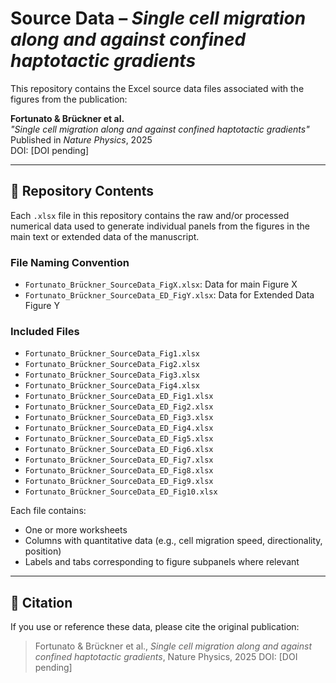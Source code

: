 # Source Data – *Single cell migration along and against confined haptotactic gradients*

This repository contains the Excel source data files associated with the figures from the publication:

**Fortunato & Brückner et al.**  
*"Single cell migration along and against confined haptotactic gradients"*  
Published in *Nature Physics*, 2025  
DOI: [DOI pending]

---

## 📁 Repository Contents

Each `.xlsx` file in this repository contains the raw and/or processed numerical data used to generate individual panels from the figures in the main text or extended data of the manuscript.

### File Naming Convention

- `Fortunato_Brückner_SourceData_FigX.xlsx`: Data for main Figure X
- `Fortunato_Brückner_SourceData_ED_FigY.xlsx`: Data for Extended Data Figure Y

### Included Files

- `Fortunato_Brückner_SourceData_Fig1.xlsx`
- `Fortunato_Brückner_SourceData_Fig2.xlsx`
- `Fortunato_Brückner_SourceData_Fig3.xlsx`
- `Fortunato_Brückner_SourceData_Fig4.xlsx`
- `Fortunato_Brückner_SourceData_ED_Fig1.xlsx`
- `Fortunato_Brückner_SourceData_ED_Fig2.xlsx`
- `Fortunato_Brückner_SourceData_ED_Fig3.xlsx`
- `Fortunato_Brückner_SourceData_ED_Fig4.xlsx`
- `Fortunato_Brückner_SourceData_ED_Fig5.xlsx`
- `Fortunato_Brückner_SourceData_ED_Fig6.xlsx`
- `Fortunato_Brückner_SourceData_ED_Fig7.xlsx`
- `Fortunato_Brückner_SourceData_ED_Fig8.xlsx`
- `Fortunato_Brückner_SourceData_ED_Fig9.xlsx`
- `Fortunato_Brückner_SourceData_ED_Fig10.xlsx`

Each file contains:
- One or more worksheets
- Columns with quantitative data (e.g., cell migration speed, directionality, position)
- Labels and tabs corresponding to figure subpanels where relevant

---

## 📄 Citation

If you use or reference these data, please cite the original publication:

> Fortunato & Brückner et al., *Single cell migration along and against confined haptotactic gradients*, Nature Physics, 2025 DOI: [DOI pending]



